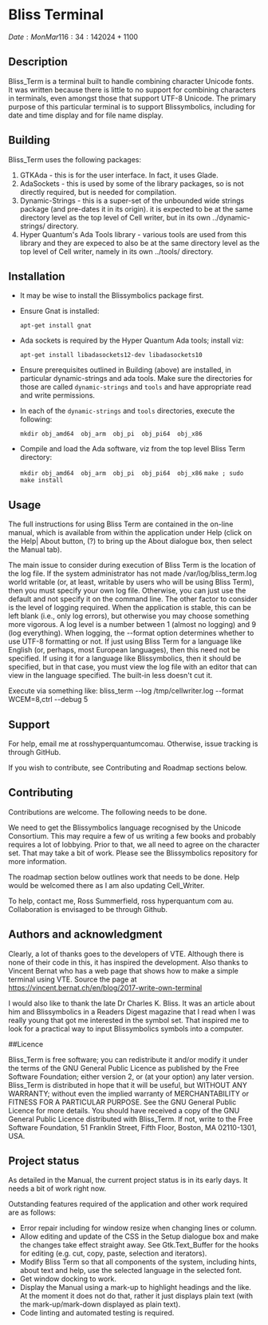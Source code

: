 # Bliss Terminal
$Date: Mon Mar 1 16:34:14 2024 +1100$

## Description

Bliss_Term  is a terminal built to handle  combining  character
Unicode  fonts.  It was written because there is little  to  no
support  for  combining characters in terminals,  even  amongst
those that support UTF-8 Unicode.  The primary purpose of  this
particular terminal is to support Blissymbolics, including  for
date and time display and for file name display.

## Building

Bliss_Term uses the following packages:
1. GTKAda - this is for the user interface.  In fact, it uses Glade.
2. AdaSockets - this is used by some of the library packages, so is
   not directly required, but is needed for compilation.
3. Dynamic-Strings - this is a super-set of the unbounded wide strings
   package (and pre-dates it in its origin).  it is expected to be at
   the same directory level as the top level of Cell writer, but in
   its own ../dynamic-strings/ directory.
4. Hyper Quantum's Ada Tools library - various tools are used from 
   this library and they are expeced  to also be at the same directory
   level as the top level of Cell writer, namely in its own
   ../tools/ directory.

## Installation

* It may be wise to install the Blissymbolics package first.
* Ensure Gnat is installed:

    `apt-get install gnat`

* Ada sockets is required by the Hyper Quantum Ada tools; install viz:

    `apt-get install libadasockets12-dev libadasockets10`

* Ensure prerequisites outlined in Building (above) are installed, in particular
  dynamic-strings and ada tools.  Make sure the directories for those are called
  `dynamic-strings` and `tools` and have appropriate read and write permissions.
* In each of the `dynamic-strings` and `tools` directories, execute the following:

    `mkdir obj_amd64  obj_arm  obj_pi  obj_pi64  obj_x86`

* Compile and load the Ada software, viz from the top level Bliss Term directory:

    `mkdir obj_amd64  obj_arm  obj_pi  obj_pi64  obj_x86`
    `make ; sudo make install`

## Usage

The full instructions for using Bliss Term are contained in the on-line manual,
which is available from within the application under Help (click on the Help|
About button, (?) to bring up the About dialogue box, then select the Manual tab).

The main issue to consider during execution of Bliss Term is the location of
the log file.  If the system administrator has not made /var/log/bliss_term.log
world writable (or, at least, writable by users who will be using Bliss Term),
then you must specify your own log file.  Otherwise, you can just use the default
and not specify it on the command line.  The other factor to consider is the level
of logging required.  When the application is stable, this can be left blank (i.e.,
only log errors), but otherwise you may choose something more vigorous.  A log
level is a number between 1 (almost no logging) and 9 (log everything).
When logging, the --format option determines whether to use UTF-8 formatting or
not.  If just using Bliss Term for a language like English (or, perhaps, most
European languages), then this need not be specified.  If using it for a language
like Blissymbolics, then it should be specified, but in that case, you must view
the log file with an editor that can view in the language specified.  The built-in
less doesn't cut it.

Execute via something like:
bliss_term --log /tmp/cellwriter.log --format WCEM=8,ctrl --debug 5

## Support

For help, email me at ross<at>hyperquantum<dot>com<dot>au.  Otherwise, 
issue tracking is through GitHub.

If you wish to contribute, see Contributing and Roadmap sections below.

## Contributing

Contributions are welcome.  The following needs to be done.

We need to get the Blissymbolics language recognised by the Unicode Consortium. 
This may require a few of us writing a few books and probably requires a lot of 
lobbying.  Prior to that, we all need to agree on the character set.  That may 
take a bit of work.  Please see the Blissymbolics repository for more 
information.

The roadmap section below outlines work that needs to be done.  Help would be 
welcomed there as I am also updating Cell_Writer.

To help, contact me, Ross Summerfield, ross <at> hyperquantum <dot> com <dot> au.
Collaboration is envisaged to be through Github.

## Authors and acknowledgment

Clearly, a lot of thanks goes to the developers of VTE.  Although there is none
of their code in this, it has inspired the development.  Also thanks to Vincent
Bernat who has a web page that shows how to make a simple terminal using VTE.
Source the page at https://vincent.bernat.ch/en/blog/2017-write-own-terminal

I would also like to thank the late Dr Charles K. Bliss.  It was an article about 
him and Blissymbolics in a Readers Digest magazine that I read when I was really 
young that got me interested in the symbol set.  That inspired me to look for a 
practical way to input Blissymbolics symbols into a computer.

##Licence

Bliss_Term is free software; you can redistribute it and/or modify it under the
terms of the GNU General Public Licence as published by the Free Software 
Foundation; either version 2, or (at your option) any later version.  Bliss_Term 
is distributed in hope that it will be useful, but WITHOUT ANY WARRANTY; without 
even the implied warranty of MERCHANTABILITY or FITNESS FOR A PARTICULAR PURPOSE.
See the GNU General Public Licence for more details.  You should have received 
a copy of the GNU General Public Licence distributed with  Bliss_Term. If not, 
write to the Free Software Foundation, 51 Franklin Street, Fifth Floor, Boston, 
MA 02110-1301, USA.

## Project status

As detailed in the Manual, the current project status is in its early days.  It 
needs a bit of work right now.

Outstanding features required of the application and other work required are as 
follows:
* Error repair including for window resize when changing lines or column.
* Allow editing and update of the CSS in the Setup dialogue box and make the 
changes take effect straight away.  See Gtk.Text_Buffer for the hooks for 
editing (e.g. cut, copy, paste, selection and iterators).
* Modify Bliss Term so that all components of the system, including hints, 
about text and help, use the selected language in the selected font.
* Get window docking to work.
* Display the Manual using a mark-up to highlight headings and the like.  At the 
moment it does not do that, rather it just displays plain text (with the 
mark-up/mark-down displayed as plain text).
* Code linting and automated testing is required.

